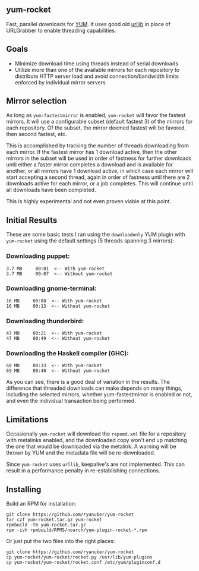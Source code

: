 yum-rocket
----------

Fast, parallel downloads for [YUM](http://yum.baseurl.org). It uses good old
[urllib](http://docs.python.org/library/urllib.html) in place of URLGrabber to
enable threading capabilities.

Goals
-----

- Minimize download time using threads instead of serial downloads
- Utilize more than one of the available mirrors for each repository to
  distribute HTTP server load and avoid connection/bandwidth limits enforced by
  individual mirror servers

Mirror selection
----------------

As long as `yum-fastestmirror` is enabled, `yum-rocket` will favor the fastest
mirrors. It will use a configurable subset (default fastest 3) of the mirrors
for each repository. Of the subset, the mirror deemed fastest will be favored,
then second fastest, etc.

This is accomplished by tracking the number of threads downloading from each
mirror. If the fastest mirror has 1 download active, then the other mirrors in
the subset will be used in order of fastness for further downloads until either
a faster mirror completes a download and is available for another, or all
mirrors have 1 download active, in which case each mirror will start accepting a
second thread, again in order of fastness until there are 2 downloads active for
each mirror, or a job completes. This will continue until all downloads have
been completed.

This is highly experimental and not even proven viable at this point.

Initial Results
---------------

These are some basic tests I ran using the `downloadonly` YUM plugin with
`yum-rocket` using the default settings (5 threads spanning 3 mirrors):

### Downloading puppet:

```
3.7 MB     00:01  <-- With yum-rocket
3.7 MB     00:07  <-- Without yum-rocket
```

### Downloading gnome-terminal:

```
16 MB     00:08  <-- With yum-rocket
16 MB     00:13  <-- Without yum-rocket
```

### Downloading thunderbird:

```
47 MB     00:21  <-- With yum-rocket
47 MB     00:49  <-- Without yum-rocket
```

### Downloading the Haskell compiler (GHC):

```
69 MB     00:33  <-- With yum-rocket
69 MB     00:40  <-- Without yum-rocket
```

As you can see, there is a good deal of variation in the results. The difference
that threaded downloads can make depends on many things, including the selected
mirrors, whether yum-fastestmirror is enabled or not, and even the individual
transaction being performed.

Limitations
-----------

Occasionally `yum-rocket` will download the `repomd.xml` file for a repository
with metalinks enabled, and the downloaded copy won't end up matching the one
that would be downloaded via the metalink. A warning will be thrown by YUM and
the metadata file will be re-downloaded.

Since `yum-rocket` uses `urllib`, keepalive's are not implemented. This can
result in a performance penalty in re-establishing connections.

Installing
----------

Build an RPM for installation:

```
git clone https://github.com/ryanuber/yum-rocket
tar czf yum-rocket.tar.gz yum-rocket
rpmbuild -tb yum-rocket.tar.gz
rpm -ivh rpmbuild/RPMS/noarch/yum-plugin-rocket-*.rpm
```

Or just put the two files into the right places:

```
git clone https://github.com/ryanuber/yum-rocket
cp yum-rocket/yum-rocket/rocket.py /usr/lib/yum-plugins
cp yum-rocket/yum-rocket/rocket.conf /etc/yum/pluginconf.d
```
